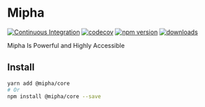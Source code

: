 # Mipha

[![Continuous Integration](https://github.com/MiphaIO/Mipha/actions/workflows/ci.yml/badge.svg)](https://github.com/MiphaIO/Mipha/actions/workflows/ci.yml)
[![codecov](https://codecov.io/gh/MiphaIO/Mipha/branch/main/graph/badge.svg)](https://codecov.io/gh/MiphaIO/Mipha)
[![npm version](https://badge.fury.io/js/%40mipha%2Fcore.svg)](https://badge.fury.io/js/%40mipha%2Fcore)
[![downloads](https://img.shields.io/npm/dm/@mipha/core.svg)](https://www.npmjs.com/package/@mipha/core)

Mipha Is Powerful and Highly Accessible

## Install

```sh
yarn add @mipha/core
# Or
npm install @mipha/core --save
```
